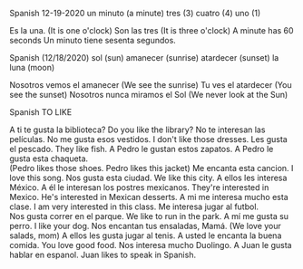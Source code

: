 Spanish 
12-19-2020
un minuto (a minute)
tres (3)
cuatro (4)
uno (1)

Es la una.  (It is one o'clock)
Son las tres (It is three o'clock)
A minute has 60 seconds 
Un minuto tiene sesenta segundos.

Spanish (12/18/2020)
sol (sun)
amanecer (sunrise)
atardecer (sunset)
la luna (moon) 

Nosotros vemos el amanecer (We see the sunrise)
Tu ves el atardecer (You see the sunset)
Nosotros nunca miramos el Sol (We never look at the Sun)


Spanish
TO LIKE 

A ti te gusta la biblioteca?  Do you like the library?
No te interesan las películas.
No me gusta esos vestidos.  I don't like those dresses. 
Les gusta el pescado.  They like fish.
A Pedro le gustan estos zapatos.  A Pedro le gusta esta chaqueta.  
(Pedro likes those shoes. Pedro likes this jacket)
Me encanta esta cancion. I love this song.
Nos gusta esta ciudad. We like this city.
A ellos les interesa México. A él le interesan los postres mexicanos.
They're interested in Mexico. He's interested in Mexican desserts.
A mi me interesa mucho esta clase.  I am very interested in this class.
Me interesa jugar al futbol.  
Nos gusta correr en el parque.  We like to run in the park.
A mí me gusta su perro. I like your dog. 
Nos encantan tus ensaladas, Mamá. (We love your salads, mom)
A ellos les gusta jugar al tenis.
A usted le encanta la buena comida. You love good food.
Nos interesa mucho Duolingo. 
A Juan le gusta hablar en espanol.  Juan likes to speak in Spanish.


